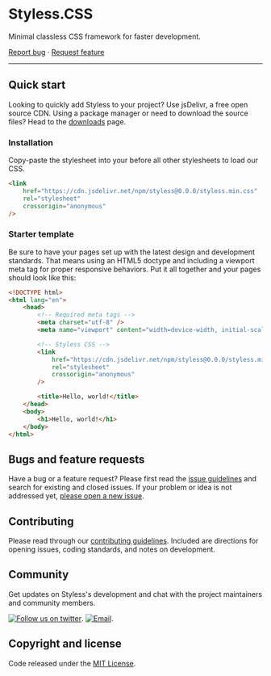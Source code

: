 # Styless.CSS
Minimal classless CSS framework for faster development.

[Report bug](https://github.com/ksenginew/styless.css/issues/new?template=bug_report.md)
·
[Request feature](https://github.com/ksenginew/styless.css/issues/new?template=feature_request.md)

---

## Quick start

Looking to quickly add Styless to your project? Use jsDelivr, a free open source CDN. Using a package manager or need to download the source files? Head to the [downloads](https://styless.netlify.app/test) page.

### Installation

Copy-paste the stylesheet <link> into your <head> before all other stylesheets to load our CSS.

```html
<link
    href="https://cdn.jsdelivr.net/npm/styless@0.0.0/styless.min.css"
    rel="stylesheet"
    crossorigin="anonymous"
/>
```

### Starter template

Be sure to have your pages set up with the latest design and development standards. That means using an HTML5 doctype and including a viewport meta tag for proper responsive behaviors. Put it all together and your pages should look like this:

```html
<!DOCTYPE html>
<html lang="en">
    <head>
        <!-- Required meta tags -->
        <meta charset="utf-8" />
        <meta name="viewport" content="width=device-width, initial-scale=1" />

        <!-- Styless CSS -->
        <link
            href="https://cdn.jsdelivr.net/npm/styless@0.0.0/styless.min.css"
            rel="stylesheet"
            crossorigin="anonymous"
        />

        <title>Hello, world!</title>
    </head>
    <body>
        <h1>Hello, world!</h1>
    </body>
</html>
```

## Bugs and feature requests

Have a bug or a feature request? Please first read the [issue guidelines](https://github.com/ksenginew/styless.css/blob/main/.github/CONTRIBUTING.md) and search for existing and closed issues. If your problem or idea is not addressed yet, [please open a new issue](issues/new).

## Contributing

Please read through our [contributing guidelines](https://github.com/ksenginew/styless.css/blob/main/.github/CONTRIBUTING.md). Included are directions for opening issues, coding standards, and notes on development.

## Community

Get updates on Styless's development and chat with the project maintainers and community members.

[![Follow us on twitter](https://img.shields.io/badge/Twitter-1DA1F2?style=for-the-badge&logo=twitter&logoColor=white)](https://twitter.com/harelabs).
[![Email](https://img.shields.io/badge/Gmail-D14836?style=for-the-badge&logo=gmail&logoColor=white)](ksengine.github@gmail.com).

## Copyright and license

Code released under the [MIT License](https://github.com/ksenginew/styless.css/main/LICENSE).
